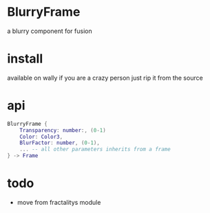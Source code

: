 # BlurryFrame

a blurry component for fusion

# install

available on wally
if you are a crazy person just rip it from the source

# api

```lua
BlurryFrame { 
    Transparency: number:, (0-1)
    Color: Color3,
    BlurFactor: number, (0-1),
    ... -- all other parameters inherits from a frame
} -> Frame
```

# todo

- move from fractalitys module